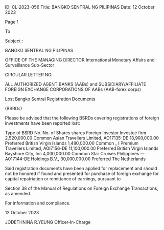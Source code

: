ID: CL-2023-056
Title: BANGKO SENTRAL NG PILIPINAS
Date: 12 October 2023

Page 1

To

Subject :

BANGKO SENTRAL NG PILIPINAS

OFFICE OF THE MANAGING DIRECTOR International Monetary Affairs and Surveillance Sub-Sector

CIRCULAR LETTER NO.

ALL AUTHORIZED AGENT BANKS (AABs) and SUBSIDIARY/AFFILIATE FOREIGN EXCHANGE CORPORATIONS OF AABs (AAB-forex corps)

Lost Bangko Sentral Registration Documents

(BSRDs)

Please be advised that the following BSRDs covering registrations of foreign investments have been reported lost:

Type of BSRD No. No. of Shares shares Foreign Investor Investee firm 2,520,000.00 Common Asian Travellers Limited, AO17135-DE 18,900,000.00 Preferred British Virgin Islands 1,480,000.00 Common _ I Premium Travellers Limited, AOI7156-DE 11,100,000.00 Preferred British Virgin Islands Bayshore City, Inc 4,000,000.00 Common Star Cruises Philippines — A017144-DE Holdings B.V., 30,000,000.00 Preferred The Netherlands

Said registration documents have been applied for replacement and should not be honored if found and presented for purchase of foreign exchange for capital repatriation or remittance of earnings, pursuant to

Section 38 of the Manual of Regulations on Foreign Exchange Transactions, as amended.

For information and compliance.

12 October 2023

JODETHNINA R.YEUNG Officer-In-Charge